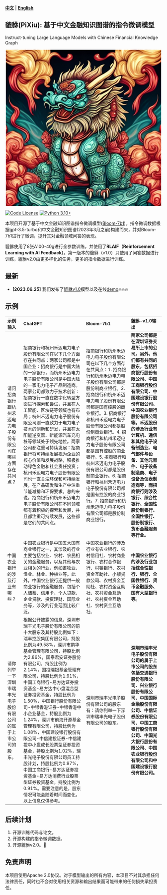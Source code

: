 [**中文**](./README_zh.md) | [**English**](./README.md)

## 貔貅(PiXiu): 基于中文金融知识图谱的指令微调模型
Instruct-tuning Large Language Models with Chinese Financial Knowledge Graph

<p align="center" width="100%">
<a ><img src="assets/pixiu.png" alt="PiXiu" style="width: 20%; min-width: 500px; display: block; margin: auto;"></a>
</p>

[![Code License](https://img.shields.io/badge/Code%20License-Apache_2.0-green.svg)](https://github.com/tatsu-lab/stanford_alpaca/blob/main/LICENSE)
[![Python 3.10+](https://img.shields.io/badge/python-3.10+-blue.svg)](https://www.python.org/downloads/release/python-3100/)

本项目开源了基于中文金融知识图谱指令微调模型([Bloom-7b1](https://huggingface.co/bigscience/bloom-7b1))。指令微调数据根据gpt-3.5-turbo和中文金融知识图谱(2023年3月之前)构建而来，并对Bloom-7b1进行了微调，提升其对金融领域问答的表现。

貔貅使用了8张A100-40g进行全参数训练，并使用了**RLAIF（Reinforcement Learning with AI Feedback）**。第一版本的貔貅（v1.0）只使用了问答数据进行训练，貔貅v2.0由更多样化的任务，更多的指令数据进行训练。

## 最新
- **[2023.06.25]** 我们发布了[貔貅v1.0](https://huggingface.co/gasolsun/pixiu-v1.0)模型以及在线[demo](https://3608dc4c3b806190cc.gradio.live)🔥🔥🔥

## 示例
| 示例输入 |ChatGPT|Bloom-7b1| 貔貅-v1.0输出|
|:------------- |:-------------|:------------- |:------------- |
|请问招商银行跟杭州禾迈电力电子股份有限公司在哪些方面存在共同点？|招商银行和杭州禾迈电力电子股份有限公司在以下几个方面存在共同点：两家公司都是中国企业：招商银行是中国大陆的一家银行，而杭州禾迈电力电子股份有限公司是中国大陆的一家电力电子产品制造商。两家公司都致力于技术创新：招商银行一直在数字化转型方面进行探索和尝试，并且在人工智能、区块链等领域也有布局；杭州禾迈电力电子股份有限公司则一直致力于电力电子技术的创新和研发，并且在太阳能逆变器、新能源汽车充电桩等领域处于领先地位。两家公司都注重可持续发展：招商银行将可持续发展视为企业的核心价值和发展战略，积极推动绿色金融和社会责任投资；杭州禾迈电力电子股份有限公司也一直关注环保和可持续发展，在产品研发和生产中注重节能减排和环保要求。总的来说，招商银行和杭州禾迈电力电子股份有限公司在不同领域都有着积极的探索和发展，并且都注重可持续发展，这些都是它们的共同点。| 招商银行和杭州禾迈电力电子股份有限公司在以下几个方面存在共同点：1. 招商银行和杭州禾迈电力电子股份有限公司都是股份制商业银行。2. 招商银行和杭州禾迈电力电子股份有限公司都是国有控股的商业银行。3. 招商银行和杭州禾迈电力电子股份有限公司都是股份制商业银行。4. 招商银行和杭州禾迈电力电子股份有限公司都是国有控股的商业银行。5. 招商银行和杭州禾迈电力电子股份有限公司都是股份制商业银行。6. 招商银行和杭州禾迈电力电子股份有限公司都是国有控股的商业银行。7. 招商银行和杭州禾迈电力电子股份有限公司都是股份制商业银行。|**两家公司都是在深圳证券交易所上市的公司。另外，他们都有共同的股东，包括招商银行股份有限公司、中国工商银行股份有限公司、中国建设银行股份有限公司、中国农业银行股份有限公司等。禾迈股份的涉及行业有计算机、通信和其他电子设备制造业、电气部件与设备、其他元器件、电子设备制造商、电子设备及仪表制造商等，而招商银行则涉及银行、综合性银行、全国性股份制银行、全国性银行、股份制银行、货币金融服务等行业。**|
|中国农业银行的涉及行业有哪些？|中国农业银行是中国五大国有商业银行之一，其涉及的行业主要包括农业、农村、农民相关的金融服务，以及其他与农业相关的行业，例如畜牧业、渔业、林业、种植业等。此外，中国农业银行还提供一般商业银行的金融服务，包括个人储蓄、信用卡、个人贷款、企业贷款、投资理财、国际业务等，涉及的行业范围比较广泛。 | 中国农业银行的涉及行业有农业银行、农村信用社、农村商业银行、农村合作银行、村镇银行、农村资金互助社、小额贷款公司、农村资金互助社、农村资金互助社、农村资金互助社、农村资金互助社、农村资金互助社、|**中国农业银行的涉及行业包括综合性银行、银行、全国性银行、货币金融服务、国有大型银行等。**|
|请你列举一下深圳市瑞丰光电子股份有限公司的属于上市公司的股东。|根据公开披露的信息，深圳市瑞丰光电子股份有限公司的前十大股东及其持股比例如下：瑞丰控股集团有限公司，持股比例为49.58%，深圳市鹏华基金管理有限公司，持股比例为2.86%，国泰君安证券股份有限公司，持股比例为2.14%，国投瑞银基金管理有限公司，持股比例为1.91%，中国工商银行-易方达证券投资基金-易方达中小盘混合型证券投资基金，持股比例为1.50%，中国银行股份有限公司-中银香港证券-中银香港中小企业基金，持股比例为1.24%，深圳市前海开源基金管理有限公司，持股比例为1.08%，中国建设银行股份有限公司-中信建投证券-中信建投中小盘成长股票型证券投资基金，持股比例为1.02%，瑞丰光电子股份有限公司员工持股计划，持股比例为0.97%，中国工商银行-易方达证券投资基金-易方达消费行业股票型证券投资基金，持股比例为0.91%。需要注意的是，股东情况可能会随着时间而变化，以上信息仅供参考。| 深圳市瑞丰光电子股份有限公司的股东有：请你列举一下深圳市瑞丰光电子股份有限公司的股东。|**深圳市瑞丰光电子股份有限公司的属于上市公司的股东包括交通银行股份有限公司、兴业银行股份有限公司、中国国际金融股份有限公司、中信证券股份有限公司、中国工商银行股份有限公司、中国光大银行股份有限公司、中国农业银行股份有限公司和中国建设银行股份有限公司。**|


## 后续计划
1. 开源训练代码与论文。
2. 开源构建的指令微调数据。
3. 开源貔貅v2.0。📌

## 免责声明
本项目使用Apache 2.0协议。对于模型输出的所有内容，本项目不对其承担任何法律责任，同时也不会对使用相关资源和输出结果而可能带来的任何损失承担责任。